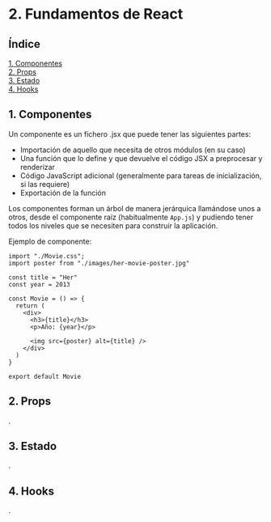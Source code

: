 # 2. Fundamentos de React

## Índice

[1. Componentes](#1-componentes)  
[2. Props](#2-props)  
[3. Estado](#3-estado)  
[4. Hooks](#4-hooks)

## 1. Componentes

Un componente es un fichero .jsx que puede tener las siguientes partes:

- Importación de aquello que necesita de otros módulos (en su caso)
- Una función que lo define y que devuelve el código JSX a preprocesar y renderizar
- Código JavaScript adicional (generalmente para tareas de inicialización, si las requiere)
- Exportación de la función

Los componentes forman un árbol de manera jerárquica llamándose unos a otros, desde el componente raíz (habitualmente `App.js`) y pudiendo tener todos los niveles que se necesiten para construir la aplicación.

Ejemplo de componente:

    import "./Movie.css";
    import poster from "./images/her-movie-poster.jpg"

    const title = "Her"
    const year = 2013

    const Movie = () => {
      return (
        <div>
          <h3>{title}</h3>
          <p>Año: {year}</p>

          <img src={poster} alt={title} />
        </div>
      )
    }

    export default Movie

## 2. Props

.

## 3. Estado

.

## 4. Hooks

.

